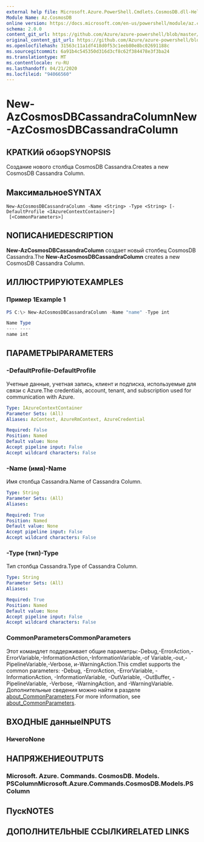 ```yaml
---
external help file: Microsoft.Azure.PowerShell.Cmdlets.CosmosDB.dll-Help.xml
Module Name: Az.CosmosDB
online version: https://docs.microsoft.com/en-us/powershell/module/az.cosmosdb/new-azcosmosdbcassandracolumn
schema: 2.0.0
content_git_url: https://github.com/Azure/azure-powershell/blob/master/src/CosmosDB/CosmosDB/help/New-AzCosmosDBCassandraColumn.md
original_content_git_url: https://github.com/Azure/azure-powershell/blob/master/src/CosmosDB/CosmosDB/help/New-AzCosmosDBCassandraColumn.md
ms.openlocfilehash: 31563c11a1df418d0f53c1eeb80e8bc02691188c
ms.sourcegitcommit: 6a91b4c545350d316d3cf8c62f384478e3f3ba24
ms.translationtype: MT
ms.contentlocale: ru-RU
ms.lasthandoff: 04/21/2020
ms.locfileid: "94066560"
---
```

# <span data-ttu-id="4a9a2-101">New-AzCosmosDBCassandraColumn</span><span class="sxs-lookup"><span data-stu-id="4a9a2-101">New-AzCosmosDBCassandraColumn</span></span>

## <span data-ttu-id="4a9a2-102">КРАТКИй обзор</span><span class="sxs-lookup"><span data-stu-id="4a9a2-102">SYNOPSIS</span></span>
<span data-ttu-id="4a9a2-103">Создание нового столбца CosmosDB Cassandra.</span><span class="sxs-lookup"><span data-stu-id="4a9a2-103">Creates a new CosmosDB Cassandra Column.</span></span>

## <span data-ttu-id="4a9a2-104">Максимальное</span><span class="sxs-lookup"><span data-stu-id="4a9a2-104">SYNTAX</span></span>

```
New-AzCosmosDBCassandraColumn -Name <String> -Type <String> [-DefaultProfile <IAzureContextContainer>]
 [<CommonParameters>]
```

## <span data-ttu-id="4a9a2-105">NОПИСАНИЕ</span><span class="sxs-lookup"><span data-stu-id="4a9a2-105">DESCRIPTION</span></span>
<span data-ttu-id="4a9a2-106">**New-AzCosmosDBCassandraColumn** создает новый столбец CosmosDB Cassandra.</span><span class="sxs-lookup"><span data-stu-id="4a9a2-106">The **New-AzCosmosDBCassandraColumn** creates a new CosmosDB Cassandra Column.</span></span>

## <span data-ttu-id="4a9a2-107">ИЛЛЮСТРИРУЮТ</span><span class="sxs-lookup"><span data-stu-id="4a9a2-107">EXAMPLES</span></span>

### <span data-ttu-id="4a9a2-108">Пример 1</span><span class="sxs-lookup"><span data-stu-id="4a9a2-108">Example 1</span></span>
```powershell
PS C:\> New-AzCosmosDBCassandraColumn -Name "name" -Type int

Name Type
---- ----
name int
```

## <span data-ttu-id="4a9a2-109">ПАРАМЕТРЫ</span><span class="sxs-lookup"><span data-stu-id="4a9a2-109">PARAMETERS</span></span>

### <span data-ttu-id="4a9a2-110">-DefaultProfile</span><span class="sxs-lookup"><span data-stu-id="4a9a2-110">-DefaultProfile</span></span>
<span data-ttu-id="4a9a2-111">Учетные данные, учетная запись, клиент и подписка, используемые для связи с Azure.</span><span class="sxs-lookup"><span data-stu-id="4a9a2-111">The credentials, account, tenant, and subscription used for communication with Azure.</span></span>

```yaml
Type: IAzureContextContainer
Parameter Sets: (All)
Aliases: AzContext, AzureRmContext, AzureCredential

Required: False
Position: Named
Default value: None
Accept pipeline input: False
Accept wildcard characters: False
```

### <span data-ttu-id="4a9a2-112">-Name (имя)</span><span class="sxs-lookup"><span data-stu-id="4a9a2-112">-Name</span></span>
<span data-ttu-id="4a9a2-113">Имя столбца Cassandra.</span><span class="sxs-lookup"><span data-stu-id="4a9a2-113">Name of Cassandra Column.</span></span>

```yaml
Type: String
Parameter Sets: (All)
Aliases:

Required: True
Position: Named
Default value: None
Accept pipeline input: False
Accept wildcard characters: False
```

### <span data-ttu-id="4a9a2-114">-Type (тип)</span><span class="sxs-lookup"><span data-stu-id="4a9a2-114">-Type</span></span>
<span data-ttu-id="4a9a2-115">Тип столбца Cassandra.</span><span class="sxs-lookup"><span data-stu-id="4a9a2-115">Type of Cassandra Column.</span></span>

```yaml
Type: String
Parameter Sets: (All)
Aliases:

Required: True
Position: Named
Default value: None
Accept pipeline input: False
Accept wildcard characters: False
```

### <span data-ttu-id="4a9a2-116">CommonParameters</span><span class="sxs-lookup"><span data-stu-id="4a9a2-116">CommonParameters</span></span>
<span data-ttu-id="4a9a2-117">Этот командлет поддерживает общие параметры:-Debug,-ErrorAction,-ErrorVariable,-InformationAction,-InformationVariable,-of Variable,-out,-PipelineVariable,-Verbose, и-WarningAction.</span><span class="sxs-lookup"><span data-stu-id="4a9a2-117">This cmdlet supports the common parameters: -Debug, -ErrorAction, -ErrorVariable, -InformationAction, -InformationVariable, -OutVariable, -OutBuffer, -PipelineVariable, -Verbose, -WarningAction, and -WarningVariable.</span></span> <span data-ttu-id="4a9a2-118">Дополнительные сведения можно найти в разделе [about_CommonParameters](http://go.microsoft.com/fwlink/?LinkID=113216).</span><span class="sxs-lookup"><span data-stu-id="4a9a2-118">For more information, see [about_CommonParameters](http://go.microsoft.com/fwlink/?LinkID=113216).</span></span>

## <span data-ttu-id="4a9a2-119">ВХОДНЫЕ данные</span><span class="sxs-lookup"><span data-stu-id="4a9a2-119">INPUTS</span></span>

### <span data-ttu-id="4a9a2-120">Ничего</span><span class="sxs-lookup"><span data-stu-id="4a9a2-120">None</span></span>

## <span data-ttu-id="4a9a2-121">НАПРЯЖЕНИЕ</span><span class="sxs-lookup"><span data-stu-id="4a9a2-121">OUTPUTS</span></span>

### <span data-ttu-id="4a9a2-122">Microsoft. Azure. Commands. CosmosDB. Models. PSColumn</span><span class="sxs-lookup"><span data-stu-id="4a9a2-122">Microsoft.Azure.Commands.CosmosDB.Models.PSColumn</span></span>

## <span data-ttu-id="4a9a2-123">Пуск</span><span class="sxs-lookup"><span data-stu-id="4a9a2-123">NOTES</span></span>

## <span data-ttu-id="4a9a2-124">ДОПОЛНИТЕЛЬНЫЕ ССЫЛКИ</span><span class="sxs-lookup"><span data-stu-id="4a9a2-124">RELATED LINKS</span></span>
